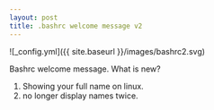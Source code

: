 ```yaml
---
layout: post
title: .bashrc welcome message v2
---
```


![_config.yml]({{ site.baseurl }}/images/bashrc2.svg)

Bashrc welcome message.
What is new?
1. Showing your full name on linux.
2. no longer display names twice.